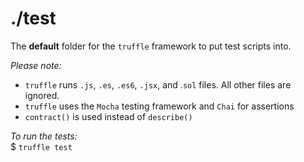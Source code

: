 # ./test
The **default** folder for the `truffle` framework to put test scripts into.


_Please note:_<br/>
- `truffle` runs `.js`, `.es`, `.es6`, `.jsx`, and .`sol` files.
All other files are ignored.
- `truffle` uses the `Mocha` testing framework and `Chai` for assertions
- `contract()` is used instead of `describe()`

_To run the tests:_<br/>
$ `truffle test`
